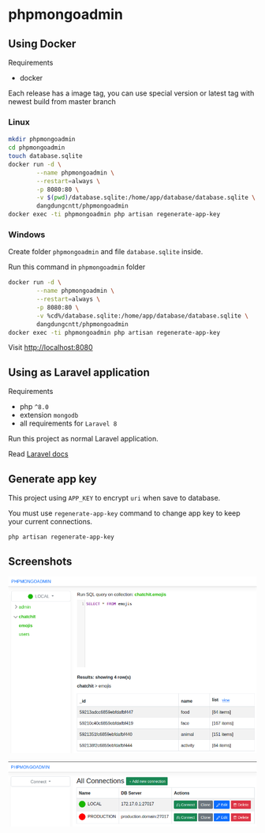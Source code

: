 # phpmongoadmin

## Using Docker

Requirements

- docker

Each release has a image tag, you can use special version or latest tag with newest build from master branch

### Linux

```bash
mkdir phpmongoadmin
cd phpmongoadmin
touch database.sqlite
docker run -d \
        --name phpmongoadmin \
        --restart=always \
        -p 8080:80 \
        -v $(pwd)/database.sqlite:/home/app/database/database.sqlite \
        dangdungcntt/phpmongoadmin
docker exec -ti phpmongoadmin php artisan regenerate-app-key
```

### Windows

Create folder `phpmongoadmin` and file `database.sqlite` inside.

Run this command in `phpmongoadmin` folder

```bash
docker run -d \
        --name phpmongoadmin \
        --restart=always \
        -p 8080:80 \
        -v %cd%/database.sqlite:/home/app/database/database.sqlite \
        dangdungcntt/phpmongoadmin
docker exec -ti phpmongoadmin php artisan regenerate-app-key
```

Visit [http://localhost:8080](http://localhost:8080)

## Using as Laravel application

Requirements

- php `^8.0`
- extension `mongodb`
- all requirements for `Laravel 8`

Run this project as normal Laravel application.

Read [Laravel docs](https://laravel.com/docs/8.x)

## Generate app key

This project using `APP_KEY` to encrypt `uri` when save to database.

You must use `regenerate-app-key` command to change app key to keep your current connections.   

```bash
php artisan regenerate-app-key
```

## Screenshots

![](docs/screenshots/01.png)

![](docs/screenshots/02.png)
